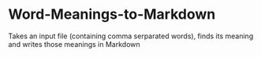 # Word-Meanings-to-Markdown
Takes an input file (containing comma serparated words), finds its meaning and writes those meanings in Markdown
